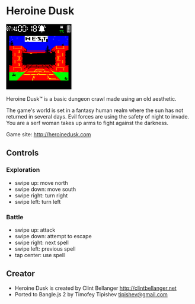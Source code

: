 # Heroine Dusk

![Screenshot](./screenshot.png)

Heroine Dusk™ is a basic dungeon crawl made using an old aesthetic.

The game's world is set in a fantasy human realm where the sun has not returned in several days. Evil forces are using the safety of night to invade. You are a serf woman takes up arms to fight against the darkness.

Game site: http://heroinedusk.com

## Controls

### Exploration

- swipe up: move north
- swipe down: move south
- swipe right: turn right
- swipe left: turn left

### Battle

- swipe up: attack
- swipe down: attempt to escape
- swipe right: next spell
- swipe left: previous spell
- tap center: use spell

## Creator

* Heroine Dusk is created by Clint Bellanger http://clintbellanger.net
* Ported to Bangle.js 2 by Timofey Tipishev tipishev@gmail.com
